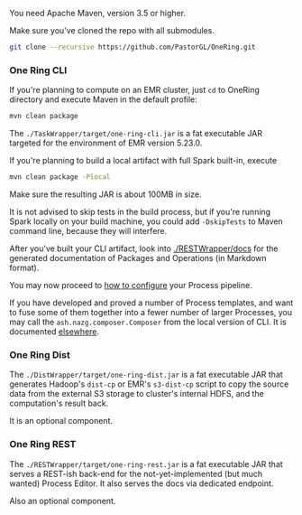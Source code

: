 You need Apache Maven, version 3.5 or higher.

Make sure you've cloned the repo with all submodules.
```bash
git clone --recursive https://github.com/PastorGL/OneRing.git
```

### One Ring CLI

If you're planning to compute on an EMR cluster, just `cd` to OneRing directory and execute Maven in the default profile:
```bash
mvn clean package
```

The `./TaskWrapper/target/one-ring-cli.jar` is a fat executable JAR targeted for the environment of EMR version 5.23.0.

If you're planning to build a local artifact with full Spark built-in, execute
```bash
mvn clean package -Plocal
```
Make sure the resulting JAR is about 100MB in size.

It is not advised to skip tests in the build process, but if you're running Spark locally on your build machine, you could add `-DskipTests` to Maven command line, because they will interfere.

After you've built your CLI artifact, look into [./RESTWrapper/docs](./RESTWrapper/docs/index.md) for the generated documentation of Packages and Operations (in Markdown format).

You may now proceed to [how to configure](CONFIG.md) your Process pipeline.

If you have developed and proved a number of Process templates, and want to fuse some of them together into a fewer number of larger Processes, you may call the `ash.nazg.composer.Composer` from the local version of CLI. It is documented [elsewhere](COMPOSE.md). 

### One Ring Dist

The `./DistWrapper/target/one-ring-dist.jar` is a fat executable JAR that generates Hadoop's `dist-cp` or EMR's `s3-dist-cp` script to copy the source data from the external S3 storage to cluster's internal HDFS, and the computation's result back.

It is an optional component.

### One Ring REST

The `./RESTWrapper/target/one-ring-rest.jar` is a fat executable JAR that serves a REST-ish back-end for the not-yet-implemented (but much wanted) Process Editor. It also serves the docs via dedicated endpoint.

Also an optional component.
